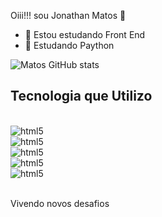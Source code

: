  Oiii!!! sou Jonathan Matos 👋

- 🔭  Estou estudando Front End
- 🌱 Estudando Paython

![Matos GitHub stats](https://github-readme-stats.vercel.app/api?username=JonathanMatosTec&show_icons=true&theme=dracula)

## Tecnologia que Utilizo

<div style= "display: inline_blok"><br>
<img aling="center" alt="html5" src="https://img.shields.io/badge/HTML5-E34F26?style=for-the-badge&logo=html5&logoColor=white"/>
</div>
<div style= "display: inline_blok">
<img aling="center" alt="html5" src="https://img.shields.io/badge/CSS3-1572B6?style=for-the-badge&logo=css3&logoColor=white"/>
</div>
<div style= "display: inline_blok">
<img aling="center" alt="html5" src="https://img.shields.io/badge/JavaScript-F7DF1E?style=for-the-badge&logo=javascript&logoColor=black"/>
</div>
<div style= "display: inline_blok">
<img aling="center" alt="html5" src="https://img.shields.io/badge/PHP-777BB4?style=for-the-badge&logo=php&logoColor=white"/>
</div>
<div style= "display: inline_blok">
<img aling="center" alt="html5" src="https://img.shields.io/badge/Python-14354C?style=for-the-badge&logo=python&logoColor=white"/>
</div><br/>

Vivendo novos desafios

